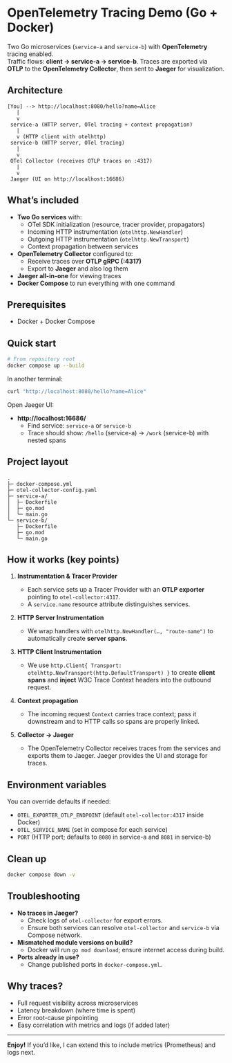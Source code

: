 # OpenTelemetry Tracing Demo (Go + Docker)
Two Go microservices (`service-a` and `service-b`) with **OpenTelemetry** tracing enabled.  
Traffic flows: **client → service-a → service-b**. Traces are exported via **OTLP** to the **OpenTelemetry Collector**, then sent to **Jaeger** for visualization.

## Architecture
```
[You] --> http://localhost:8080/hello?name=Alice
   |
   v
 service-a (HTTP server, OTel tracing + context propagation)
   |
   v (HTTP client with otelhttp)
 service-b (HTTP server, OTel tracing)
   |
   v
 OTel Collector (receives OTLP traces on :4317)
   |
   v
 Jaeger (UI on http://localhost:16686)
```

## What’s included
- **Two Go services** with:
  - OTel SDK initialization (resource, tracer provider, propagators)
  - Incoming HTTP instrumentation (`otelhttp.NewHandler`)
  - Outgoing HTTP instrumentation (`otelhttp.NewTransport`)
  - Context propagation between services
- **OpenTelemetry Collector** configured to:
  - Receive traces over **OTLP gRPC (:4317)**
  - Export to **Jaeger** and also log them
- **Jaeger all-in-one** for viewing traces
- **Docker Compose** to run everything with one command

## Prerequisites
- Docker + Docker Compose

## Quick start
```bash
# From repository root
docker compose up --build
```

In another terminal:
```bash
curl "http://localhost:8080/hello?name=Alice"
```

Open Jaeger UI:
- **http://localhost:16686/**
  - Find service: `service-a` or `service-b`
  - Trace should show: `/hello` (service-a) → `/work` (service-b) with nested spans

## Project layout
```
.
├─ docker-compose.yml
├─ otel-collector-config.yaml
├─ service-a/
│  ├─ Dockerfile
│  ├─ go.mod
│  └─ main.go
└─ service-b/
   ├─ Dockerfile
   ├─ go.mod
   └─ main.go
```

## How it works (key points)
1. **Instrumentation & Tracer Provider**
   - Each service sets up a Tracer Provider with an **OTLP exporter** pointing to `otel-collector:4317`.
   - A `service.name` resource attribute distinguishes services.

2. **HTTP Server Instrumentation**
   - We wrap handlers with `otelhttp.NewHandler(…, "route-name")` to automatically create **server spans**.

3. **HTTP Client Instrumentation**
   - We use `http.Client{ Transport: otelhttp.NewTransport(http.DefaultTransport) }` to create **client spans** and **inject** W3C Trace Context headers into the outbound request.

4. **Context propagation**
   - The incoming request `Context` carries trace context; pass it downstream and to HTTP calls so spans are properly linked.

5. **Collector → Jaeger**
   - The OpenTelemetry Collector receives traces from the services and exports them to Jaeger. Jaeger provides the UI and storage for traces.

## Environment variables
You can override defaults if needed:
- `OTEL_EXPORTER_OTLP_ENDPOINT` (default `otel-collector:4317` inside Docker)
- `OTEL_SERVICE_NAME` (set in compose for each service)
- `PORT` (HTTP port; defaults to `8080` in service-a and `8081` in service-b)

## Clean up
```bash
docker compose down -v
```

## Troubleshooting
- **No traces in Jaeger?**
  - Check logs of `otel-collector` for export errors.
  - Ensure both services can resolve `otel-collector` and `service-b` via Compose network.
- **Mismatched module versions on build?**
  - Docker will run `go mod download`; ensure internet access during build.
- **Ports already in use?**
  - Change published ports in `docker-compose.yml`.

## Why traces?
- Full request visibility across microservices
- Latency breakdown (where time is spent)
- Error root-cause pinpointing
- Easy correlation with metrics and logs (if added later)

---

**Enjoy!** If you’d like, I can extend this to include metrics (Prometheus) and logs next.
